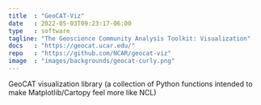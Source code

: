 ```yaml
---
title  : "GeoCAT-Viz"
date   : 2022-05-03T09:23:17-06:00
type   : software
tagline: "The Geoscience Community Analysis Toolkit: Visualization"
docs   : "https://geocat.ucar.edu/"
repo   : "https://github.com/NCAR/geocat-viz"
image  : "images/backgrounds/geocat-curly.png"
---
```


GeoCAT visualization library (a collection of Python functions intended to make Matplotlib/Cartopy feel more like NCL)